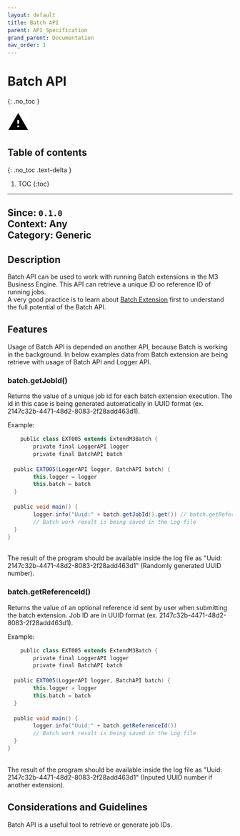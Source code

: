 ```yaml
---
layout: default
title: Batch API
parent: API Specification
grand_parent: Documentation
nav_order: 1
---
```


# Batch API
{: .no_toc }

![](/assets/images/warning-24px.svg)

## Table of contents
{: .no_toc .text-delta }

1. TOC
{:toc}

---

**Since**: `0.1.0`  
**Context**: Any  
**Category**: Generic  
---

## Description
Batch API can be used to work with running Batch extensions in the M3 Business Engine. This API can retrieve a unique ID oo reference ID of running jobs. <br>
A very good practice is to learn about [Batch Extension](../../../examples/Batch-extension) first to understand the full potential of the Batch API.

## Features
Usage of Batch API is depended on another API, because Batch is working in the background. In below examples data from Batch extension are being retrieve with usage of Batch API and Logger API.

### batch.getJobId()
Returns the value of a unique job id for each batch extension execution. The id in this case is being generated automatically in UUID format (ex. 2147c32b-4471-48d2-8083-2f28add463d1).
<br>


Example:
```groovy
    public class EXT005 extends ExtendM3Batch {
        private final LoggerAPI logger
        private final BatchAPI batch
  
  public EXT005(LoggerAPI logger, BatchAPI batch) {
        this.logger = logger
        this.batch = batch
  }
  
  public void main() {  
        logger.info("Uuid:" + batch.getJobId().get()) // batch.getReferenceId().get() if there is a need to retrieve an ID as a String type value for usage
        // Batch work result is being saved in the Log file
  }
}
```
<br>
The result of the program should be available inside the log file as "Uuid: 2147c32b-4471-48d2-8083-2f28add463d1" (Randomly generated UUID number).

### batch.getReferenceId()
Returns the value of an optional reference id sent by user when submitting the batch extension. Job ID are in UUID format (ex. 2147c32b-4471-48d2-8083-2f28add463d1). 

Example:
```groovy
    public class EXT005 extends ExtendM3Batch {
        private final LoggerAPI logger
        private final BatchAPI batch
  
  public EXT005(LoggerAPI logger, BatchAPI batch) {
        this.logger = logger
        this.batch = batch
  }
  
  public void main() {  
        logger.info("Uuid:" + batch.getReferenceId()) 
        // Batch work result is being saved in the Log file
  }
}
```
<br>
The result of the program should be available inside the log file as "Uuid: 2147c32b-4471-48d2-8083-2f28add463d1" (Inputed UUID number if another extension).

## Considerations and Guidelines
Batch API is a useful tool to retrieve or generate job IDs.

